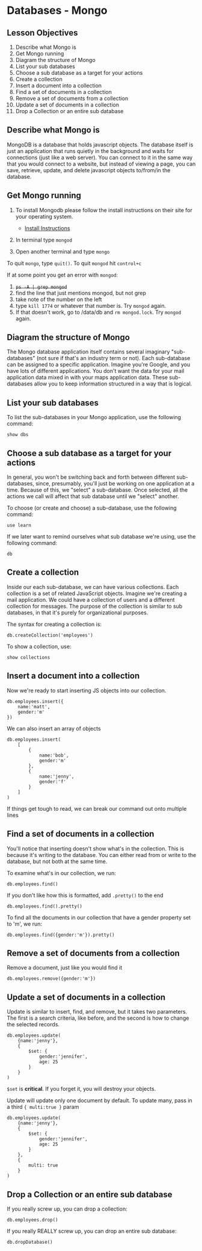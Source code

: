 # Databases - Mongo

## Lesson Objectives
1. Describe what Mongo is
1. Get Mongo running
1. Diagram the structure of Mongo
1. List your sub databases
1. Choose a sub database as a target for your actions
1. Create a collection
1. Insert a document into a collection
1. Find a set of documents in a collection
1. Remove a set of documents from a collection
1. Update a set of documents in a collection
1. Drop a Collection or an entire sub database

## Describe what Mongo is

MongoDB is a database that holds javascript objects.  The database itself is just an application that runs quietly in the background and waits for connections (just like a web server).  You can connect to it in the same way that you would connect to a website, but instead of viewing a page, you can save, retrieve, update, and delete javascript objects to/from/in the database.

## Get Mongo running

1. To install Mongodb please follow the install instructions on their site for your operating system.
	- [Install Instructions](https://docs.mongodb.com/manual/administration/install-community/)

1. In terminal type `mongod`
1. Open another terminal and type `mongo`

To quit `mongo`, type `quit()`.  To quit `mongod` hit `control+c`

If at some point you get an error with `mongod`:

1. <span style="text-decoration: line-through">`ps -A | grep mongod`</span>
1. find the line that just mentions mongod, but not grep
1. take note of the number on the left
1. type `kill 1774` or whatever that number is.  Try `mongod` again.
1. If that doesn't work, go to /data/db and `rm mongod.lock`.  Try `mongod` again.

## Diagram the structure of Mongo

The Mongo database application itself contains several imaginary "sub-databases" (not sure if that's an industry term or not).  Each sub-database can be assigned to a specific application.  Imagine you're Google, and you have lots of different applications.  You don't want the data for your mail application data mixed in with your maps application data.  These sub-databases allow you to keep information structured in a way that is logical.

## List your sub databases

To list the sub-databases in your Mongo application, use the following command:

```
show dbs
```

## Choose a sub database as a target for your actions

In general, you won't be switching back and forth between different sub-databases, since, presumably, you'll just be working on one application at a time.  Because of this, we "select" a sub-database.  Once selected, all the actions we call will affect that sub database until we "select" another.

To choose (or create and choose) a sub-database, use the following command:

```
use learn
```

If we later want to remind ourselves what sub database we're using, use the following command:

```
db
```


## Create a collection

Inside our each sub-database, we can have various collections.  Each collection is a set of related JavaScript objects.  Imagine we're creating a mail application.  We could have a collection of users and a different collection for messages.  The purpose of the collection is similar to sub databases, in that it's purely for organizational purposes.

The syntax for creating a collection is:

```
db.createCollection('employees')
```

To show a collection, use:

```
show collections
```

## Insert a document into a collection

Now we're ready to start inserting JS objects into our collection.

```
db.employees.insert({
	name:'matt',
	gender:'m'
})
```

We can also insert an array of objects

```
db.employees.insert(
	[
		{
			name:'bob',
			gender:'m'		
		},
		{
			name:'jenny',
			gender:'f'		
		}
	]
)
```

If things get tough to read, we can break our command out onto multiple lines

## Find a set of documents in a collection

You'll notice that inserting doesn't show what's in the collection.  This is because it's writing to the database.  You can either read from or write to the database, but not both at the same time.

To examine what's in our collection, we run:

```
db.employees.find()
```

If you don't like how this is formatted, add `.pretty()` to the end

```
db.employees.find().pretty()
```

To find all the documents in our collection that have a gender property set to 'm', we run:

```
db.employees.find({gender:'m'}).pretty()
```

## Remove a set of documents from a collection

Remove a document, just like you would find it

```
db.employees.remove({gender:'m'})
```

## Update a set of documents in a collection

Update is similar to insert, find, and remove, but it takes two parameters.  The first is a search criteria, like before, and the second is how to change the selected records.

```
db.employees.update(
	{name:'jenny'},
	{
		$set: {
			gender:'jennifer',
			age: 25
		}
	}
)
```

`$set` is **critical**.  If you forget it, you will destroy your objects.

Update will update only one document by default.  To update many, pass in a third `{ multi:true }` param

```
db.employees.update(
	{name:'jenny'},
	{
		$set: {
			gender:'jennifer',
			age: 25
		}
	},
	{
		multi: true
	}
)
```

## Drop a Collection or an entire sub database

If you really screw up, you can drop a collection:

```
db.employees.drop()
```

If you really REALLY screw up, you can drop an entire sub database:

```
db.dropDatabase()
```

